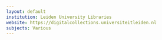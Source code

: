 ```yaml
---
layout: default
institution: Leiden University Libraries
website: https://digitalcollections.universiteitleiden.nl
subjects: Various
---
```

